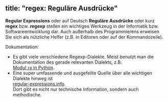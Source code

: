 title: "regex: Reguläre Ausdrücke"
---
**Regular Expressions** oder auf Deutsch **Reguläre Ausdrücke** oder kurz **regex** bzw. **regexp** 
stellen ein wichtiges Werkzeug in der Informatik bzw. Softwareentwicklung dar.
Auch außerhalb des Programmierens erweisen Sie sich als nützliche 
Helfer (z.B. in Editoren oder auf der Kommandozeile).

Dokumentation:

- Es gibt viele verschiedene Regexp-Dialekte.
  Meist benutzt man die Dokumentation des gerade relevanten Dialekts, z.B.  
  [Modul `re` in Python](https://docs.python.org/3/library/re.html#regular-expression-syntax).
- Eine super umfassende und ausgefeilte Quelle über alle wichtigen Dialekte hinweg ist  
  [regular-expressions.info](https://www.regular-expressions.info).  
  Dort gibt es nicht nur technische Information, sondern auch methodische.